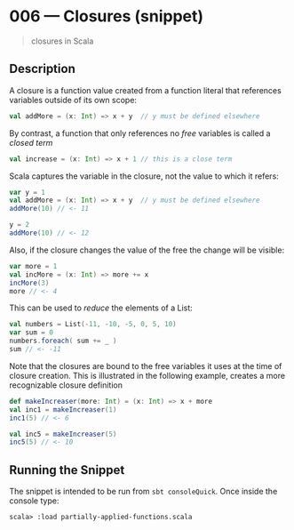 # 006 &mdash; Closures (snippet)
> closures in Scala

## Description
A closure is a function value created from a function literal that references variables outside of its own scope:

```scala
val addMore = (x: Int) => x + y  // y must be defined elsewhere
```

By contrast, a function that only references no *free* variables is called a *closed term*
```scala
val increase = (x: Int) => x + 1 // this is a close term
```

Scala captures the variable in the closure, not the value to which it refers:
```scala
var y = 1
val addMore = (x: Int) => x + y  // y must be defined elsewhere
addMore(10) // <- 11

y = 2
addMore(10) // <- 12
```

Also, if the closure changes the value of the free the change will be visible:
```scala
var more = 1
val incMore = (x: Int) => more += x
incMore(3)
more // <- 4
```

This can be used to *reduce* the elements of a List:
```scala
val numbers = List(-11, -10, -5, 0, 5, 10)
var sum = 0
numbers.foreach( sum += _ )
sum // <- -11
```

Note that the closures are bound to the free variables it uses at the time of closure creation. This is illustrated in the following example, creates a more recognizable closure definition
```scala
def makeIncreaser(more: Int) = (x: Int) => x + more
val inc1 = makeIncreaser(1)
inc1(5) // <- 6

val inc5 = makeIncreaser(5)
inc5(5) // <- 10
```

## Running the Snippet
The snippet is intended to be run from `sbt consoleQuick`. Once inside the console type:
```
scala> :load partially-applied-functions.scala
```
